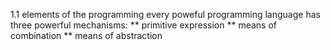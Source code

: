1.1 elements of the programming 
every poweful programming language has three powerful mechanisms:
** primitive expression
** means of combination
** means of abstraction
